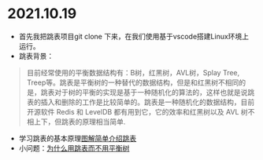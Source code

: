 #  2021.10.19
- 首先我把跳表项目git clone 下来，在我们使用基于vscode搭建Linux环境上运行。
- 跳表背景：
> 目前经常使用的平衡数据结构有：B树，红黑树，AVL树，Splay Tree, Treep等。跳表是平衡树的一种替代的数据结构，但是和红黑树不相同的是，跳表对于树的平衡的实现是基于一种随机化的算法的，这样也就是说跳表的插入和删除的工作是比较简单的。跳表是一种随机化的数据结构，目前开源软件 Redis 和 LevelDB 都有用到它，它的效率和红黑树以及 AVL 树不相上下，但跳表的原理相当简单.

- 学习跳表的基本原理[图解简单介绍跳表](https://zhuanlan.zhihu.com/p/53975333)
- 小问题：[为什么用跳表而不用平衡树](https://mp.weixin.qq.com/s?__biz=MzA4NTg1MjM0Mg==&mid=2657261425&idx=1&sn=d840079ea35875a8c8e02d9b3e44cf95#rd)
